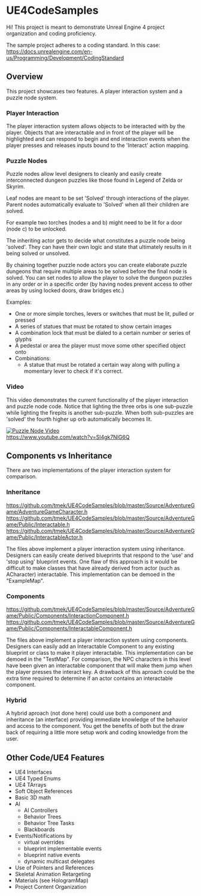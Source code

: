 # UE4CodeSamples

Hi! This project is meant to demonstrate Unreal Engine 4 project organization and coding proficiency.

The sample project adheres to a coding standard.  In this case: <br/>
https://docs.unrealengine.com/en-us/Programming/Development/CodingStandard

## Overview

This project showcases two features.  A player interaction system and a puzzle node system.

### Player Interaction

The player interaction system allows objects to be interacted with by the player.  Objects that are interactable and in front of the player will be highlighted and can respond to begin and end interaction events when the player presses and releases inputs bound to the 'Interact' action mapping.

### Puzzle Nodes

Puzzle nodes allow level designers to cleanly and easily create interconnected dungeon puzzles like those found in Legend of Zelda or Skyrim.

Leaf nodes are meant to be set 'Solved' through interactions of the player. Parent nodes automatically evaluate to 'Solved' when all their children are solved.

For example two torches (nodes a and b) might need to be lit for a door (node c) to be unlocked.

The inheriting actor gets to decide what constitutes a puzzle node being 'solved'. They can have their own logic and state that ultimately results in it being solved or unsolved.

By chaining together puzzle node actors you can create elaborate puzzle dungeons that require multiple areas to be solved before the final node is solved.  You can set nodes to allow the player to solve the dungeon puzzles in any order or in a specific order (by having nodes prevent access to other areas by using locked doors, draw bridges etc.)

Examples: 
* One or more simple torches, levers or switches that must be lit, pulled or pressed
* A series of statues that must be rotated to show certain images
* A combination lock that must be dialed to a certain number or series of glyphs
* A pedestal or area the player must move some other specified object onto
* Combinations:
  * A statue that must be rotated a certain way along with pulling a momentary lever to check if it's correct.


### Video

This video demonstrates the current functionality of the player interaction and puzzle node code.  Notice that lighting the three orbs is one sub-puzzle while lighting the firepits is another sub-puzzle.  When both sub-puzzles are 'solved' the fourth higher up orb automatically becomes lit.

[![Puzzle Node Video](http://img.youtube.com/vi/Sl4gk7NlG6Q/0.jpg)](http://www.youtube.com/watch?v=Sl4gk7NlG6Q)
<br/>https://www.youtube.com/watch?v=Sl4gk7NlG6Q

## Components vs Inheritance

There are two implementations of the player interaction system for comparison.

### Inheritance 

https://github.com/tmek/UE4CodeSamples/blob/master/Source/AdventureGame/AdventureGameCharacter.h
https://github.com/tmek/UE4CodeSamples/blob/master/Source/AdventureGame/Public/Interactable.h
https://github.com/tmek/UE4CodeSamples/blob/master/Source/AdventureGame/Public/InteractableActor.h

The files above implement a player interaction system using inheritance.  Designers can easily create derived blueprints that respond to the 'use' and 'stop using' blueprint events.  One flaw of this approach is it would be difficult to make classes that have already derived from actor (such as ACharacter) interactable.  This implementation can be demoed in the "ExampleMap".

### Components

https://github.com/tmek/UE4CodeSamples/blob/master/Source/AdventureGame/Public/Components/InteractionComponent.h
https://github.com/tmek/UE4CodeSamples/blob/master/Source/AdventureGame/Public/Components/InteractableComponent.h

The files above implement a player interaction system using components.  Designers can easily add an Interactable Component to any existing blueprint or class to make it player interactable.  This implementation can be demoed in the "TestMap".  For comparison, the NPC characters in this level have been given an interactable component that will make them jump when the player presses the interact key.  A drawback of this aproach could be the extra time required to determine if an actor contains an interactable component.

### Hybrid 

A hybrid aproach (not done here) could use both a component and inheritance (an interface) providing immediate knowledge of the behavior and access to the component.  You get the benefits of both but the draw back of requiring a little more setup work and  coding knowledge from the user.

## Other Code/UE4 Features

* UE4 Interfaces
* UE4 Typed Enums
* UE4 TArrays
* Soft Object References
* Basic 3D math
* AI
  * AI Controllers
  * Behavior Trees
  * Behavior Tree Tasks
  * Blackboards
* Events/Notifications by
  * virtual overrides
  * blueprint implementable events
  * blueprint native events
  * dynamic multicast delegates
* Use of Pointers and References
* Skeletal Animation Retargeting
* Materials (see HologramMap)
* Project Content Organization
 





